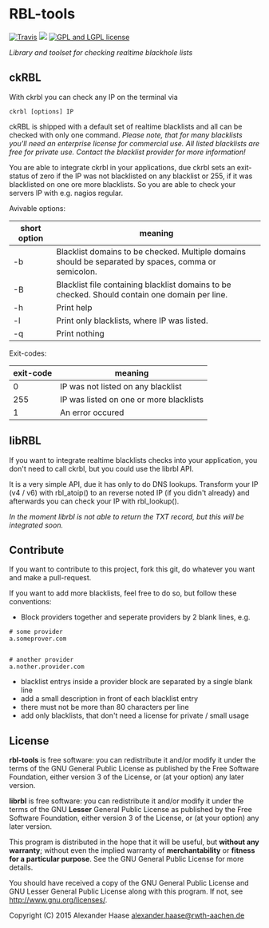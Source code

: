 # RBL-tools

[![Travis](https://img.shields.io/travis/alehaa/rbl-tools.svg?style=flat-square)](https://travis-ci.org/alehaa/rbl-tools) [![](https://img.shields.io/github/issues-raw/alehaa/rbl-tools.svg?style=flat-square)](https://github.com/alehaa/rbl-tools/issues)
[![GPL and LGPL license](http://img.shields.io/badge/license-GPL_and_LGPL-blue.svg?style=flat-square)](http://www.gnu.org/licenses/)

*Library and toolset for checking realtime blackhole lists*


## ckRBL

With ckrbl you can check any IP on the terminal via
```
ckrbl [options] IP
```

ckRBL is shipped with a default set of realtime blacklists and all can be checked with only one command. *Please note, that for many blacklists you'll need an enterprise license for commercial use. All listed blacklists are free for private use. Contact the blacklist provider for more information!*

You are able to integrate ckrbl in your applications, due ckrbl sets an exit-status of zero if the IP was not blacklisted on any blacklist or 255, if it was blacklisted on one ore more blacklists. So you are able to check your servers IP with e.g. nagios regular.

Avivable options:

| short option | meaning |
| ------------ | ------- |
| -b           | Blacklist domains to be checked. Multiple domains should be separated by spaces, comma or semicolon. |
| -B           | Blacklist file containing blacklist domains to be checked. Should contain one domain per line. |
| -h           | Print help |
| -l           | Print only blacklists, where IP was listed. |
| -q           | Print nothing |

Exit-codes:

| exit-code | meaning |
| --------- | ------- |
| 0         | IP was not listed on any blacklist |
| 255       | IP was listed on one or more blacklists |
| 1         | An error occured |


## libRBL

If you want to integrate realtime blacklists checks into your application, you don't need to call ckrbl, but you could use the librbl API.

It is a very simple API, due it has only to do DNS lookups. Transform your IP (v4 / v6) with rbl_atoip() to an reverse noted IP (if you didn't already) and afterwards you can check your IP with rbl_lookup().

*In the moment librbl is not able to return the TXT record, but this will be integrated soon.*


## Contribute

If you want to contribute to this project, fork this git, do whatever you want and make a pull-request.

If you want to add more blacklists, feel free to do so, but follow these conventions:

- Block providers together and seperate providers by 2 blank lines, e.g.
```
# some provider
a.someprover.com


# another provider
a.nother.provider.com
```

- blacklist entrys inside a provider block are separated by a single blank line
- add a small description in front of each blacklist entry
- there must not be more than 80 characters per line
- add only blacklists, that don't need a license for private / small usage


## License

__rbl-tools__ is free software: you can redistribute it and/or modify it under the terms of the GNU General Public License as published by the Free Software Foundation, either version 3 of the License, or (at your option) any later version.

__librbl__ is free software: you can redistribute it and/or modify it under the terms of the GNU __Lesser__ General Public License as published by the Free Software Foundation, either version 3 of the License, or (at your option) any later version.

This program is distributed in the hope that it will be useful, but **without any warranty**; without even the implied warranty of **merchantability** or **fitness for a particular purpose**. See the GNU General Public License for more details.

You should have received a copy of the GNU General Public License and GNU Lesser General Public License along with this program. If not, see http://www.gnu.org/licenses/.

Copyright (C) 2015 Alexander Haase <alexander.haase@rwth-aachen.de>
